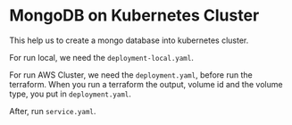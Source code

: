 # MongoDB on Kubernetes Cluster
This help us to create a mongo database into kubernetes cluster.

For run local, we need the ```deployment-local.yaml```.

For run AWS Cluster, we need the ```deployment.yaml```, before run the terraform.
When you run a terraform the output, volume id and the volume type, you put in ```deployment.yaml```.

After, run ```service.yaml```.